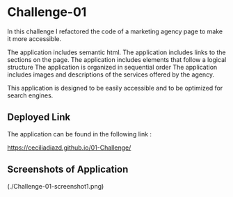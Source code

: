 # Challenge-01

In this challenge I refactored the code of a marketing agency page to make it more accessible. 

The application includes semantic html.
The application includes links to the sections on the page.
The application includes elements that follow a logical structure 
The application is organized in sequential order
The application includes images and descriptions of the services offered by the agency. 



This application is designed to be easily accessible and to be optimized for search engines.


## Deployed Link 

The application can be found in the following link :

https://ceciliadiazd.github.io/01-Challenge/


## Screenshots of Application 

(./Challenge-01-screenshot1.png)
